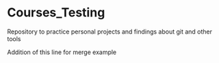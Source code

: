 # Courses_Testing
Repository to practice personal projects and findings about git and other tools

Addition of this line for merge example
